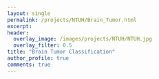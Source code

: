 ```yaml
---
layout: single
permalink: /projects/NTUH/Brain_Tumor.html
excerpt:
header:
  overlay_image: /images/projects/NTUH/NTUH.jpg
  overlay_filter: 0.5
title: "Brain Tumor Classification"
author_profile: true
comments: true
---
```




